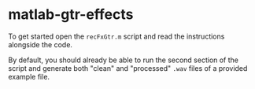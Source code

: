 # matlab-gtr-effects

To get started open the `recFxGtr.m` script and read the instructions alongside the code.

By default, you should already be able to run the second section of the script and generate both "clean" and "processed" `.wav` files of a provided example file.